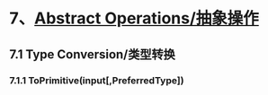 # 7、[Abstract Operations/抽象操作](http://www.ecma-international.org/ecma-262/#sec-abstract-operations)

## 7.1 Type Conversion/类型转换
### 7.1.1 ToPrimitive(input[,PreferredType])